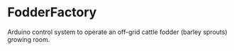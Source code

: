 # FodderFactory
Arduino control system to operate an off-grid cattle fodder (barley sprouts) growing room. 
